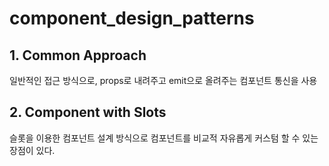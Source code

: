 # component_design_patterns

## 1. Common Approach

일반적인 접근 방식으로,
props로 내려주고 emit으로 올려주는 컴포넌트 통신을 사용

## 2. Component with Slots

슬롯을 이용한 컴포넌트 설계 방식으로
컴포넌트를 비교적 자유롭게 커스텀 할 수 있는 장점이 있다.
